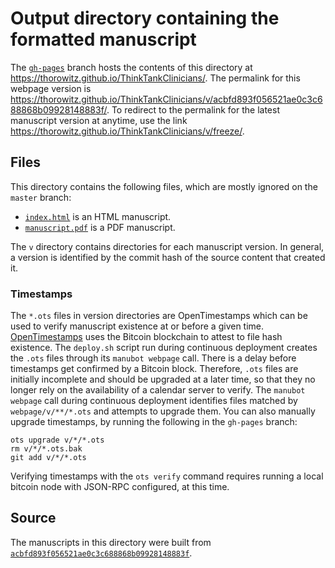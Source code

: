 # Output directory containing the formatted manuscript

The [`gh-pages`](https://github.com/thorowitz/ThinkTankClinicians/tree/gh-pages) branch hosts the contents of this directory at <https://thorowitz.github.io/ThinkTankClinicians/>.
The permalink for this webpage version is <https://thorowitz.github.io/ThinkTankClinicians/v/acbfd893f056521ae0c3c688868b09928148883f/>.
To redirect to the permalink for the latest manuscript version at anytime, use the link <https://thorowitz.github.io/ThinkTankClinicians/v/freeze/>.

## Files

This directory contains the following files, which are mostly ignored on the `master` branch:

+ [`index.html`](index.html) is an HTML manuscript.
+ [`manuscript.pdf`](manuscript.pdf) is a PDF manuscript.

The `v` directory contains directories for each manuscript version.
In general, a version is identified by the commit hash of the source content that created it.

### Timestamps

The `*.ots` files in version directories are OpenTimestamps which can be used to verify manuscript existence at or before a given time.
[OpenTimestamps](https://opentimestamps.org/) uses the Bitcoin blockchain to attest to file hash existence.
The `deploy.sh` script run during continuous deployment creates the `.ots` files through its `manubot webpage` call.
There is a delay before timestamps get confirmed by a Bitcoin block.
Therefore, `.ots` files are initially incomplete and should be upgraded at a later time, so that they no longer rely on the availability of a calendar server to verify.
The `manubot webpage` call during continuous deployment identifies files matched by `webpage/v/**/*.ots` and attempts to upgrade them.
You can also manually upgrade timestamps, by running the following in the `gh-pages` branch:

```shell
ots upgrade v/*/*.ots
rm v/*/*.ots.bak
git add v/*/*.ots
```

Verifying timestamps with the `ots verify` command requires running a local bitcoin node with JSON-RPC configured, at this time.

## Source

The manuscripts in this directory were built from
[`acbfd893f056521ae0c3c688868b09928148883f`](https://github.com/thorowitz/ThinkTankClinicians/commit/acbfd893f056521ae0c3c688868b09928148883f).
